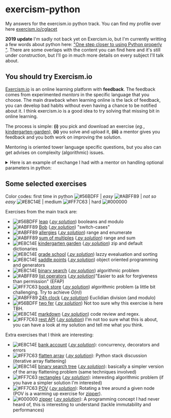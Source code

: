 # exercism-python
My answers for the exercism.io python track. You can find my profile over here [exercism.io/cglacet](https://exercism.io/profiles/cglacet)

**2019 update** I'm sadly not back yet on Exercism.io, but I'm currently writting a few words about python here: ["One step closer to using Python properly
"](https://github.com/cglacet/Blog/tree/master/python#are-we-doing-it-wrong). There are some overlaps with the content you can find here and it's still under construction, but I'll go in much more details on every subject I'll talk about.

## You should try Exercism.io
[Exercism.io](https://exercism.io) is an online learning platform with __feedback__. The feedback comes from experimented _mentors_ in the specific language that you choose. The main drawback when learning online is the lack of feedback, you can develop bad habits without even having a chance to be notified about it. I think exercism.io is a good idea to try solving that missing bit in online learning.  

The process is simple:
__(i)__ you pick and download an exercise (_eg._, [kindergarten-garden](kindergarten-garden)),
__(ii)__ you solve and upload it,
__(iii)__ a mentor gives you feedback and you both work on improving the solution.

Mentoring is oriented tower language specific questions, but you also can get advises on complexity (algorithmic) issues.
<details>
<summary>
Here is an example of exchange I had with a mentor on handling optional parameters in python:
</summary>


> __Mentor__
>
>  Lines 12-14 could as easily be self.students = sorted(students or Garden.DEFAULT_CHILDREN_NAMES)
>
In my first iteration, [Lines 10-14](https://github.com/cglacet/exercism-python/blob/master/kindergarten-garden/kindergarten_garden_origin.py#L10-L14) looked like:

```python
def __init__(self, diagram, students=None):
    if students is not None:
        self.students = sorted(students)
    else:
        self.students = Garden.DEFAULT_CHILDREN_NAMES
```
>
> __Me__
>
> Isn't that considered a hack, is there a link to the specification of what this code does? I may be a bit old school but in my head, by default I'll always assume OR operator returns a boolean. I looked for it and [I'm not the only one being confused](https://stackoverflow.com/questions/4477850/python-and-or-operators-return-value). On the other hand I kind of like having that done in a single line (as this is an operation that is used a lot).
>
> I searched for a cleaner (to my non-python expert eyes), what do you feel about this:
>
>```python
>sorted(students if students is not None else Garden.DEFAULT_CHILDREN_NAMES)
>```
>
>Or even a bit more hacky version (I don't like too much relying on the fact that `None == False` either):
>```python
>sorted(students if students else Garden.DEFAULT_CHILDREN_NAMES)
>```
>I have to admit that I could use this solution and get over it, just because I would be lazzy to type `is not None` over and over.
>
> __Mentor__
>
> There's no hack, Python's and has always returned either the first operand that is False or the last operand that is True, and Python's `or` has always returned either the first operand that is True or the last operand that is False. The only "problem" here is that should someone explictly pass in an argument for students that is False equivalent (empty string, empty list, 0, empty dict, False, etc), you'll still get the fallback operation instead of either no result without error (empty string, empty list, empty dict) or an obscure error further down your code (0, 0.0, False). In Python None is considered False ... so are a lot of things, use it to your advantage, it's not a design flaw. If you really want to be pedantic, then use the ternary syntax, but be nicer to yourself and do Garden.DEFAULT_CHILREN_NAMES if students is None else students ... not None can hurt people.
>
> __Me__
>
> Ok. This problem you are talking about seems like a very big one to me. If you are used to test for `None` using shortcuts like this you have a pretty big risk of using it on a boolean variable at some point. I really feel like this is something that we should never do just because it can become an automatism. But maybe the bad habit is just to have some "boolean variable" set to None in the first place?
>
> __Mentor__
>
>  I think you're overestimating the problem of a default of `None` and a truth test. First because it's very -- even exceedlingy -- rare that you'll have a well-reasoned bit of code that has a parameter that logically should accept any potential false-y but not None argument passed in and treat it substantially differently than None, and second because in professional practice over millions of lines of code I've seen it bite somebody exactly once. And I couldn't and wouldn't describe what broke as well-reasoned.
>
> __Me__
>
> I'll try to trust you on this one, but I can't promise my paranoia won't catch up ...

This mentor was really thorough and we talk about 3-4 things in such details. To be honest not all mentors will take that much time for you, but a typical exchange will probably teach you at least one thing about the langage.

</details>

## Some selected exercises
Color codes:
 first time in python ![#56BDFF](https://placehold.it/10/56BDFF/000000?text=+) | _easy_ ![#ABFF89](https://placehold.it/10/ABFF89/000000?text=+) | _not so easy_ ![#E8C14E](https://placehold.it/10/E8C14E/000000?text=+) | medium ![#FF7C63](https://placehold.it/10/FF7C63/000000?text=+) | hard ![#000000](https://placehold.it/10/000000/000000?text=+)

Exercises from the main track are:
 - ![#56BDFF](https://placehold.it/10/56BDFF/000000?text=+) [leap](leap) ([_.py solution_](leap/leap.py)) booleans and modulo
 - ![#ABFF89](https://placehold.it/10/ABFF89/000000?text=+) [Bob](bob) ([_.py solution_](bob/bob.py)) "switch-cases"
 - ![#ABFF89](https://placehold.it/10/ABFF89/000000?text=+) [allergies](allergies) ([_.py solution_](allergies/allergies.py)) range and enumerate
 - ![#ABFF89](https://placehold.it/10/ABFF89/000000?text=+) [sum of multiples](sum-of-multiples) ([_.py solution_](sum-of-multiples/sum_of_multiples.py)) range and sum
 - ![#E8C14E](https://placehold.it/10/E8C14E/000000?text=+) [kindergarten garden](kindergarten-garden) ([_.py solution_](kindergarten-garden/kindergarten_garden.py)) zip and default dictionaries
 - ![#E8C14E](https://placehold.it/10/E8C14E/000000?text=+) [grade school](grade-school) ([_.py solution_](grade-school/grade_school.py)) lazzy evealuation and sorting
 - ![#E8C14E](https://placehold.it/10/E8C14E/000000?text=+) [saddle points](saddle-points) ([_.py solution_](saddle-points/saddle_points.py)) object oriented programming and generators
 - ![#E8C14E](https://placehold.it/10/E8C14E/000000?text=+) [binary search](binary-search) ([_.py solution_](binary-search/binary_search.py)) algorithmic problem
 - ![#ABFF89](https://placehold.it/10/ABFF89/000000?text=+) [list operators](list-ops) ([_.py solution_](list-ops/list_ops.py))"Easier to ask for forgiveness than permission" (EFAP)
 - ![#FF7C63](https://placehold.it/10/FF7C63/000000?text=+) [book store](book-store) ([_.py solution_](book-store/book_store.py)) algorithmic problem (a little bit challenging. Try to achieve _O(n)_)
 - ![#ABFF89](https://placehold.it/10/ABFF89/000000?text=+) [24h clock](clock) ([_.py solution_](clock/clock.py)) Euclidian division (and modulo)
 - ![#56BDFF](https://placehold.it/10/56BDFF/000000?text=+) [two fer](two-fer) ([_.py solution_](two-fer/two_fer.py)) Not too sure why this exercise is here TBH.
 - ![#E8C14E](https://placehold.it/10/E8C14E/000000?text=+) [markdown](markdown) ([_.py solution_](markdown/markdown.py)) code review and regex.
 - ![#FF7C63](https://placehold.it/10/FF7C63/000000?text=+) [rest API](rest-api) ([_.py solution_](rest-api/rest_api.py)) I'm not too sure what this is about, you can have a look at my solution and tell me what you think.

Extra exercises that I think are interesting:
 - ![#E8C14E](https://placehold.it/10/E8C14E/000000?text=+) [bank account](bank-account) ([_.py solution_](bank-account/bank_account.py)): concurrency, decorators and errors
 - ![#FF7C63](https://placehold.it/10/FF7C63/000000?text=+) [flatten array](flatten-array) ([_.py solution_](flatten-array/flatten_array.py)): Python stack discussion (iterative array flattening)
 - ![#E8C14E](https://placehold.it/10/E8C14E/000000?text=+) [binary search tree](binary-search-tree) ([_.py solution_](binary-search-tree/binary_search_tree.py)): basically a simpler version of the array flattening problem (same techniques involved)
 - ![#FF7C63](https://placehold.it/10/FF7C63/000000?text=+) [rectangles](rectangles) ([_.py solution_](rectangles/rectangles.py)): interesting algorithmic problem (if you have a simpler solution I'm interested)
 - ![#FF7C63](https://placehold.it/10/FF7C63/000000?text=+) [POV](pov) ([_.py solution_](pov/pov.py)): Rotating a tree around a given node (POV is a warming up exercise for [zipper](zipper)).
 - ![#000000](https://placehold.it/10/000000/000000?text=+) [zipper](zipper) ([_.py solution_](zipper/clean_zipper.py)): A programming concept I had never heard of, this is interesting to understand (tackle immutability and performances)
